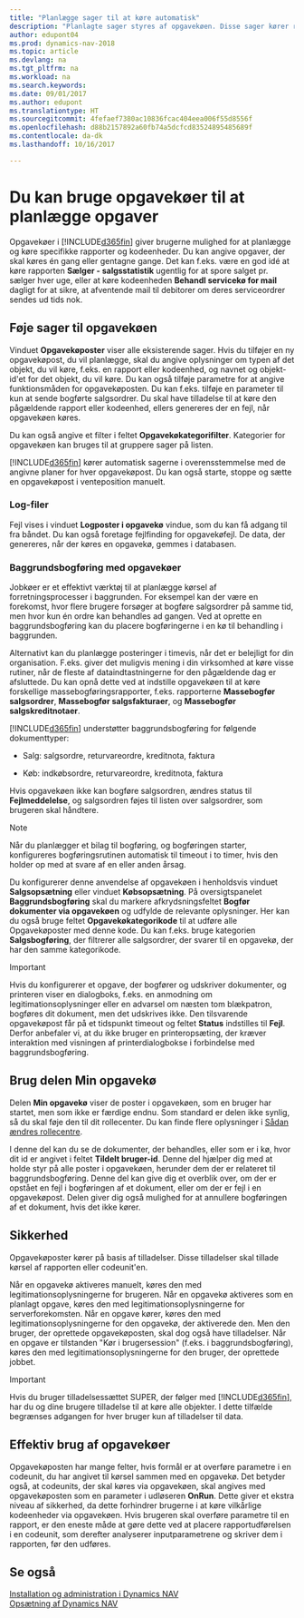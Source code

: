 ```yaml
---
title: "Planlægge sager til at køre automatisk"
description: "Planlagte sager styres af opgavekøen. Disse sager kører rapporter og kodeenheder. Du kan angive opgaver, der skal køres én gang eller gentagne gange."
author: edupont04
ms.prod: dynamics-nav-2018
ms.topic: article
ms.devlang: na
ms.tgt_pltfrm: na
ms.workload: na
ms.search.keywords: 
ms.date: 09/01/2017
ms.author: edupont
ms.translationtype: HT
ms.sourcegitcommit: 4fefaef7380ac10836fcac404eea006f55d8556f
ms.openlocfilehash: d88b2157892a60fb74a5dcfcd83524895485689f
ms.contentlocale: da-dk
ms.lasthandoff: 10/16/2017

---
```

# <a name="use-job-queues-to-schedule-tasks"></a>Du kan bruge opgavekøer til at planlægge opgaver
Opgavekøer i [!INCLUDE[d365fin](includes/d365fin_md.md)] giver brugerne mulighed for at planlægge og køre specifikke rapporter og kodeenheder. Du kan angive opgaver, der skal køres én gang eller gentagne gange. Det kan f.eks. være en god idé at køre rapporten **Sælger - salgsstatistik** ugentlig for at spore salget pr. sælger hver uge, eller at køre kodeenheden **Behandl servicekø for mail** dagligt for at sikre, at afventende mail til debitorer om deres serviceordrer sendes ud tids nok.  

## <a name="add-jobs-to-the-job-queue"></a>Føje sager til opgavekøen
Vinduet **Opgavekøposter** viser alle eksisterende sager. Hvis du tilføjer en ny opgavekøpost, du vil planlægge, skal du angive oplysninger om typen af det objekt, du vil køre, f.eks. en rapport eller kodeenhed, og navnet og objekt-id'et for det objekt, du vil køre. Du kan også tilføje parametre for at angive funktionsmåden for opgavekøposten. Du kan f.eks. tilføje en parameter til kun at sende bogførte salgsordrer. Du skal have tilladelse til at køre den pågældende rapport eller kodeenhed, ellers genereres der en fejl, når opgavekøen køres.  

Du kan også angive et filter i feltet **Opgavekøkategorifilter**. Kategorier for opgavekøen kan bruges til at gruppere sager på listen.

[!INCLUDE[d365fin](includes/d365fin_md.md)] kører automatisk sagerne i overensstemmelse med de angivne planer for hver opgavekøpost. Du kan også starte, stoppe og sætte en opgavekøpost i venteposition manuelt.

### <a name="log-files"></a>Log-filer
Fejl vises i vinduet **Logposter i opgavekø** vindue, som du kan få adgang til fra båndet. Du kan også foretage fejlfinding for opgavekøfejl. De data, der genereres, når der køres en opgavekø, gemmes i databasen.  

### <a name="background-posting-with-job-queues"></a>Baggrundsbogføring med opgavekøer
Jobkøer er et effektivt værktøj til at planlægge kørsel af forretningsprocesser i baggrunden. For eksempel kan der være en forekomst, hvor flere brugere forsøger at bogføre salgsordrer på samme tid, men hvor kun én ordre kan behandles ad gangen. Ved at oprette en baggrundsbogføring kan du placere bogføringerne i en kø til behandling i baggrunden.  

 Alternativt kan du planlægge posteringer i timevis, når det er belejligt for din organisation. F.eks. giver det muligvis mening i din virksomhed at køre visse rutiner, når de fleste af dataindtastningerne for den pågældende dag er afsluttede. Du kan opnå dette ved at indstille opgavekøen til at køre forskellige massebogføringsrapporter, f.eks. rapporterne **Massebogfør salgsordrer**, **Massebogfør salgsfakturaer**, og **Massebogfør salgskreditnotaer**.  

 [!INCLUDE[d365fin](includes/d365fin_md.md)] understøtter baggrundsbogføring for følgende dokumenttyper:  

-   Salg: salgsordre, returvareordre, kreditnota, faktura  

-   Køb: indkøbsordre, returvareordre, kreditnota, faktura  

 Hvis opgavekøen ikke kan bogføre salgsordren, ændres status til **Fejlmeddelelse**, og salgsordren føjes til listen over salgsordrer, som brugeren skal håndtere.  

> [!NOTE]  
>  Når du planlægger et bilag til bogføring, og bogføringen starter, konfigureres bogføringsrutinen automatisk til timeout i to timer, hvis den holder op med at svare af en eller anden årsag.  

Du konfigurerer denne anvendelse af opgavekøen i henholdsvis vinduet **Salgsopsætning** eller vinduet **Købsopsætning**. På oversigtspanelet **Baggrundsbogføring** skal du markere afkrydsningsfeltet **Bogfør dokumenter via opgavekøen** og udfylde de relevante oplysninger. Her kan du også bruge feltet **Opgavekøkategorikode** til at udføre alle Opgavekøposter med denne kode. Du kan f.eks. bruge kategorien **Salgsbogføring**, der filtrerer alle salgsordrer, der svarer til en opgavekø, der har den samme kategorikode.  

> [!IMPORTANT]  
>  Hvis du konfigurerer et opgave, der bogfører og udskriver dokumenter, og printeren viser en dialogboks, f.eks. en anmodning om legitimationsoplysninger eller en advarsel om næsten tom blækpatron, bogføres dit dokument, men det udskrives ikke. Den tilsvarende opgavekøpost får på et tidspunkt timeout og feltet **Status** indstilles til **Fejl**. Derfor anbefaler vi, at du ikke bruger en printeropsæting, der kræver interaktion med visningen af printerdialogbokse i forbindelse med baggrundsbogføring.  

## <a name="use-the-my-job-queue-part"></a>Brug delen Min opgavekø
Delen **Min opgavekø** viser de poster i opgavekøen, som en bruger har startet, men som ikke er færdige endnu. Som standard er delen ikke synlig, så du skal føje den til dit rollecenter. Du kan finde flere oplysninger i [Sådan ændres rollecentre](change-role.md).  

I denne del kan du se de dokumenter, der behandles, eller som er i kø, hvor dit id er angivet i feltet **Tildelt bruger-id**. Denne del hjælper dig med at holde styr på alle poster i opgavekøen, herunder dem der er relateret til baggrundsbogføring. Denne del kan give dig et overblik over, om der er opstået en fejl i bogføringen af et dokument, eller om der er fejl i en opgavekøpost. Delen giver dig også mulighed for at annullere bogføringen af et dokument, hvis det ikke kører.  

## <a name="security"></a>Sikkerhed  
Opgavekøposter kører på basis af tilladelser. Disse tilladelser skal tillade kørsel af rapporten eller codeunit'en.  

Når en opgavekø aktiveres manuelt, køres den med legitimationsoplysningerne for brugeren. Når en opgavekø aktiveres som en planlagt opgave, køres den med legitimationsoplysningerne for serverforekomsten. Når en opgave kører, køres den med legitimationsoplysningerne for den opgavekø, der aktiverede den. Men den bruger, der oprettede opgavekøposten, skal dog også have tilladelser. Når en opgave er tilstanden "Kør i brugersession" (f.eks. i baggrundsbogføring), køres den med legitimationsoplysningerne for den bruger, der oprettede jobbet.  

> [!IMPORTANT]  
>  Hvis du bruger tilladelsessættet SUPER, der følger med [!INCLUDE[d365fin](includes/d365fin_md.md)], har du og dine brugere tilladelse til at køre alle objekter. I dette tilfælde begrænses adgangen for hver bruger kun af tilladelser til data.  

## <a name="using-job-queues-effectively"></a>Effektiv brug af opgavekøer  
Opgavekøposten har mange felter, hvis formål er at overføre parametre i en codeunit, du har angivet til kørsel sammen med en opgavekø. Det betyder også, at codeunits, der skal køres via opgavekøen, skal angives med opgavekøposten som en parameter i udløseren **OnRun**. Dette giver et ekstra niveau af sikkerhed, da dette forhindrer brugerne i at køre vilkårlige kodeenheder via opgavekøen. Hvis brugeren skal overføre parametre til en rapport, er den eneste måde at gøre dette ved at placere rapportudførelsen i en codeunit, som derefter analyserer inputparametrene og skriver dem i rapporten, før den udføres.  

## <a name="see-also"></a>Se også  
[Installation og administration i Dynamics NAV](admin-setup-and-administration.md)  
[Opsætning af Dynamics NAV](setup.md)  

